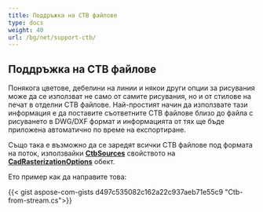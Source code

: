 ```yaml
---
title: Поддръжка на CTB файлове
type: docs
weight: 40
url: /bg/net/support-ctb/
---
```


## **Поддръжка на CTB файлове**

Понякога цветове, дебелини на линии и някои други опции за рисувания може да се използват не само от самите рисувания, но и от стилове на печат в отделни CTB файлове. 
Най-простият начин да използвате тази информация е да поставите съответните CTB файлове близо до файла с рисуването в DWG/DXF формат и информацията от тях ще бъде приложена
автоматично по време на експортиране.

Също така е възможно да се заредят всички CTB файлове под формата на поток, използвайки 
[**CtbSources**](https://reference.aspose.com/cad/net/aspose.cad.imageoptions/cadrasterizationoptions/ctbsources/) свойството на 
[**CadRasterizationOptions**](https://reference.aspose.com/cad/net/aspose.cad.imageoptions/cadrasterizationoptions/) обект.

Ето пример как да направите това:
 
{{< gist aspose-com-gists d497c535082c162a22c937aeb71e55c9 "Ctb-from-stream.cs">}}
